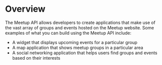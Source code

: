 # Overview

The Meetup API allows developers to create applications that make use of the
vast array of groups and events hosted on the Meetup website. Some examples of
what you can build using the Meetup API include:

- A widget that displays upcoming events for a particular group
- A map application that shows meetup groups in a particular area
- A social networking application that helps users find groups and events based
  on their interests

